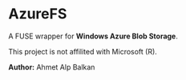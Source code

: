 AzureFS
=======

A FUSE wrapper for **Windows Azure Blob Storage**.

This project is not affilited with Microsoft (R).

**Author:** Ahmet Alp Balkan <ahmetalpbalkan at gmail.com>

